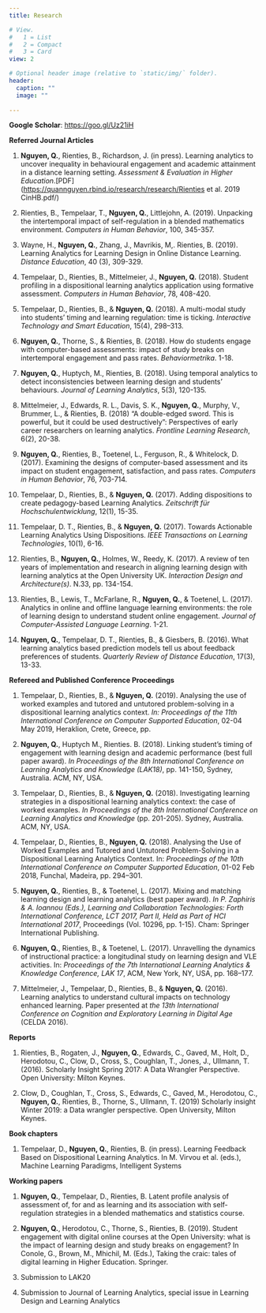 ```yaml
---
title: Research

# View.
#   1 = List
#   2 = Compact
#   3 = Card
view: 2

# Optional header image (relative to `static/img/` folder).
header:
  caption: ""
  image: ""
  
---
```


**Google Scholar**: https://goo.gl/Uz21iH 

**Referred Journal Articles**

1.	**Nguyen, Q.**, Rienties, B., Richardson, J. (in press). Learning analytics to uncover inequality in behavioural engagement and academic attainment in a distance learning setting. *Assessment & Evaluation in Higher Education*.[PDF](https://quannguyen.rbind.io/research/research/Rienties et al. 2019 CinHB.pdf/)

2.  Rienties, B., Tempelaar, T., **Nguyen, Q.**, Littlejohn, A. (2019). Unpacking the intertemporal impact of self-regulation in a blended mathematics environment. *Computers in Human Behavior*, 100, 345-357.

3.	Wayne, H., **Nguyen, Q.**, Zhang, J., Mavrikis, M,. Rienties, B. (2019). Learning Analytics for Learning Design in Online Distance Learning. *Distance Education*, 40 (3), 309-329.

4.	Tempelaar, D., Rienties, B., Mittelmeier, J., **Nguyen, Q.** (2018). Student profiling in a dispositional learning analytics application using formative assessment. *Computers in Human Behavior*, 78, 408-420. 

5.	Tempelaar, D., Rienties, B., & **Nguyen, Q.** (2018). A multi-modal study into students’ timing and learning regulation: time is ticking. *Interactive Technology and Smart Education*, 15(4), 298–313.

6.	**Nguyen, Q.**, Thorne, S., & Rienties, B. (2018). How do students engage with computer-based assessments: impact of study breaks on intertemporal engagement and pass rates. *Behaviormetrika*. 1-18.

7.	**Nguyen, Q.**, Huptych, M., Rienties, B. (2018). Using temporal analytics to detect inconsistencies between learning design and students’ behaviours. *Journal of Learning Analytics*, 5(3), 120-135.

8.	Mittelmeier, J., Edwards, R. L., Davis, S. K., **Nguyen, Q.**, Murphy, V., Brummer, L., & Rienties, B. (2018) “A double-edged sword. This is powerful, but it could be used destructively”: Perspectives of early career researchers on learning analytics. *Frontline Learning Research*, 6(2), 20-38.

9.	**Nguyen, Q.**, Rienties, B., Toetenel, L., Ferguson, R., & Whitelock, D. (2017). Examining the designs of computer-based assessment and its impact on student engagement, satisfaction, and pass rates. *Computers in Human Behavior*, 76, 703-714. 

10.	Tempelaar, D., Rienties, B., & **Nguyen, Q.** (2017). Adding dispositions to create pedagogy-based Learning Analytics. *Zeitschrift für Hochschulentwicklung*, 12(1), 15-35.

11.	Tempelaar, D. T., Rienties, B., & **Nguyen, Q.** (2017). Towards Actionable Learning Analytics Using Dispositions. *IEEE Transactions on Learning Technologies*, 10(1), 6-16. 

12.	Rienties, B., **Nguyen, Q.**, Holmes, W., Reedy, K. (2017). A review of ten years of implementation and research in aligning learning design with learning analytics at the Open University UK. *Interaction Design and Architecture(s)*. N.33, pp. 134-154.

13.	Rienties, B., Lewis, T., McFarlane, R., **Nguyen, Q.**, & Toetenel, L. (2017). Analytics in online and offline language learning environments: the role of learning design to understand student online engagement. *Journal of Computer-Assisted Language Learning*. 1-21. 

14.	**Nguyen, Q.**, Tempelaar, D. T., Rienties, B., & Giesbers, B. (2016). What learning analytics based prediction models tell us about feedback preferences of students. *Quarterly Review of Distance Education*, 17(3), 13-33.  

**Refereed and Published Conference Proceedings**

1.	Tempelaar, D., Rienties, B., & **Nguyen, Q.** (2019). Analysing the use of worked examples and tutored and untutored problem-solving in a dispositional learning analytics context. *In: Proceedings of the 11th International Conference on Computer Supported Education*, 02-04 May 2019, Heraklion, Crete, Greece, pp.

2.	**Nguyen, Q.**, Huptych M., Rienties. B. (2018). Linking student’s timing of engagement with learning design and academic performance (best full paper award). *In Proceedings of the 8th International Conference on Learning Analytics and Knowledge (LAK18)*, pp. 141-150, Sydney, Australia. ACM, NY, USA.

3.	Tempelaar, D., Rienties, B., & **Nguyen, Q.** (2018). Investigating learning strategies in a dispositional learning analytics context: the case of worked examples. *In Proceedings of the 8th International Conference on Learning Analytics and Knowledge* (pp. 201-205). Sydney, Australia. ACM, NY, USA.

4.	Tempelaar, D., Rienties, B., **Nguyen, Q.** (2018). Analysing the Use of Worked Examples and Tutored and Untutored Problem-Solving in a Dispositional Learning Analytics Context. In: *Proceedings of the 10th International Conference on Computer Supported Education*, 01-02 Feb 2018, Funchal, Madeira, pp. 294–301.

5.	**Nguyen, Q.**, Rienties, B., & Toetenel, L. (2017). Mixing and matching learning design and learning analytics (best paper award). *In P. Zaphiris & A. Ioannou (Eds.), Learning and Collaboration Technologies: Forth International Conference, LCT 2017, Part II, Held as Part of HCI International 2017*, Proceedings (Vol. 10296, pp. 1-15). Cham: Springer International Publishing.

6.	**Nguyen, Q.**, Rienties, B., & Toetenel, L. (2017). Unravelling the dynamics of instructional practice: a longitudinal study on learning design and VLE activities. In: *Proceedings of the 7th International Learning Analytics & Knowledge Conference, LAK 17*, ACM, New York, NY, USA, pp. 168–177.

7.	Mittelmeier, J., Tempelaar, D., Rienties, B., & **Nguyen, Q.** (2016). Learning analytics to understand cultural impacts on technology enhanced learning. Paper presented at *the 13th International Conference on Cognition and Exploratory Learning in Digital Age* (CELDA 2016). 

**Reports**

1.	Rienties, B., Rogaten, J., **Nguyen, Q.**, Edwards, C., Gaved, M., Holt, D., Herodotou, C., Clow, D., Cross, S., Coughlan, T., Jones, J., Ullmann, T. (2016). Scholarly Insight Spring 2017: A Data Wrangler Perspective. Open University: Milton Keynes. 

2.	Clow, D., Coughlan, T., Cross, S., Edwards, C., Gaved, M., Herodotou, C., **Nguyen, Q.**, Rienties, B., Thorne, S., Ullmann, T. (2019) Scholarly insight Winter 2019: a Data wrangler perspective. Open University, Milton Keynes.

**Book chapters**

1.	Tempelaar, D., **Nguyen, Q.**, Rienties, B. (in press). Learning Feedback Based on Dispositional Learning Analytics. In M. Virvou et al. (eds.), Machine Learning Paradigms, Intelligent Systems

**Working papers**

1.	**Nguyen, Q.**, Tempelaar, D., Rienties, B. Latent profile analysis of assessment of, for and as learning and its association with self-regulation strategies in a blended mathematics and statistics course. 

2.	**Nguyen, Q.**, Herodotou, C., Thorne, S., Rienties, B. (2019). Student engagement with digital online courses at the Open University: what is the impact of learning design and study breaks on engagement? In Conole, G., Brown, M., Mhichil, M. (Eds.), Taking the craic: tales of digital learning in Higher Education. Springer.

3.  Submission to LAK20

4.  Submission to Journal of Learning Analytics, special issue in Learning Design and Learning Analytics
